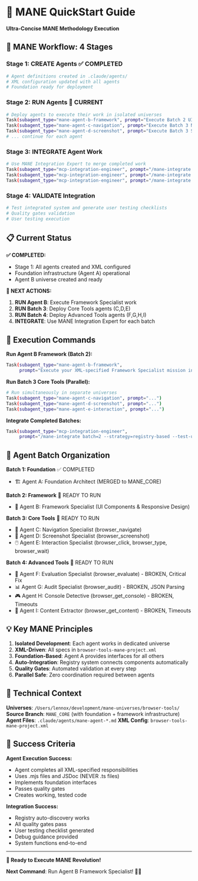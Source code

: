 # 🦁 MANE QuickStart Guide
**Ultra-Concise MANE Methodology Execution**

## 🎯 **MANE Workflow: 4 Stages**

### **Stage 1: CREATE Agents** ✅ COMPLETED
```bash
# Agent definitions created in .claude/agents/
# XML configuration updated with all agents
# Foundation ready for deployment
```

### **Stage 2: RUN Agents** 🎯 CURRENT
```bash
# Deploy agents to execute their work in isolated universes
Task(subagent_type="mane-agent-b-framework", prompt="Execute Batch 2 UI Framework work")
Task(subagent_type="mane-agent-c-navigation", prompt="Execute Batch 3 Navigation work")
Task(subagent_type="mane-agent-d-screenshot", prompt="Execute Batch 3 Screenshot work")
# ... continue for each agent
```

### **Stage 3: INTEGRATE Agent Work**
```bash
# Use MANE Integration Expert to merge completed work
Task(subagent_type="mcp-integration-engineer", prompt="/mane-integrate batch=2")
Task(subagent_type="mcp-integration-engineer", prompt="/mane-integrate batch=3")
Task(subagent_type="mcp-integration-engineer", prompt="/mane-integrate batch=4")
```

### **Stage 4: VALIDATE Integration**
```bash
# Test integrated system and generate user testing checklists
# Quality gates validation
# User testing execution
```

## 📋 **Current Status**

**✅ COMPLETED:**
- Stage 1: All agents created and XML configured
- Foundation infrastructure (Agent A) operational
- Agent B universe created and ready

**🎯 NEXT ACTIONS:**
1. **RUN Agent B**: Execute Framework Specialist work
2. **RUN Batch 3**: Deploy Core Tools agents (C,D,E)
3. **RUN Batch 4**: Deploy Advanced Tools agents (F,G,H,I)
4. **INTEGRATE**: Use MANE Integration Expert for each batch

## 🚀 **Execution Commands**

**Run Agent B Framework (Batch 2):**
```bash
Task(subagent_type="mane-agent-b-framework",
     prompt="Execute your XML-specified Framework Specialist mission in your agent-b-framework universe")
```

**Run Batch 3 Core Tools (Parallel):**
```bash
# Run simultaneously in separate universes
Task(subagent_type="mane-agent-c-navigation", prompt="...")
Task(subagent_type="mane-agent-d-screenshot", prompt="...")
Task(subagent_type="mane-agent-e-interaction", prompt="...")
```

**Integrate Completed Batches:**
```bash
Task(subagent_type="mcp-integration-engineer",
     prompt="/mane-integrate batch=2 --strategy=registry-based --test-universes --create-backup")
```

## 🎨 **Agent Batch Organization**

**Batch 1: Foundation** ✅ COMPLETED
- 🏗️ Agent A: Foundation Architect (MERGED to MANE_CORE)

**Batch 2: Framework** 🎯 READY TO RUN
- 🎨 Agent B: Framework Specialist (UI Components & Responsive Design)

**Batch 3: Core Tools** 🎯 READY TO RUN
- 🧭 Agent C: Navigation Specialist (browser_navigate)
- 📸 Agent D: Screenshot Specialist (browser_screenshot)
- 🖱️ Agent E: Interaction Specialist (browser_click, browser_type, browser_wait)

**Batch 4: Advanced Tools** 🎯 READY TO RUN
- 🧪 Agent F: Evaluation Specialist (browser_evaluate) - BROKEN, Critical Fix
- 📊 Agent G: Audit Specialist (browser_audit) - BROKEN, JSON Parsing
- 🎮 Agent H: Console Detective (browser_get_console) - BROKEN, Timeouts
- 📄 Agent I: Content Extractor (browser_get_content) - BROKEN, Timeouts

## 💡 **Key MANE Principles**

1. **Isolated Development**: Each agent works in dedicated universe
2. **XML-Driven**: All specs in `browser-tools-mane-project.xml`
3. **Foundation-Based**: Agent A provides interfaces for all others
4. **Auto-Integration**: Registry system connects components automatically
5. **Quality Gates**: Automated validation at every step
6. **Parallel Safe**: Zero coordination required between agents

## 🔧 **Technical Context**

**Universes**: `/Users/lennox/development/mane-universes/browser-tools/`
**Source Branch**: `MANE_CORE` (with foundation + framework infrastructure)
**Agent Files**: `.claude/agents/mane-agent-*.md`
**XML Config**: `browser-tools-mane-project.xml`

## 🎯 **Success Criteria**

**Agent Execution Success:**
- Agent completes all XML-specified responsibilities
- Uses .mjs files and JSDoc (NEVER .ts files)
- Implements foundation interfaces
- Passes quality gates
- Creates working, tested code

**Integration Success:**
- Registry auto-discovery works
- All quality gates pass
- User testing checklist generated
- Debug guidance provided
- System functions end-to-end

---

**🦁 Ready to Execute MANE Revolution!**

**Next Command**: Run Agent B Framework Specialist! 🚀✨